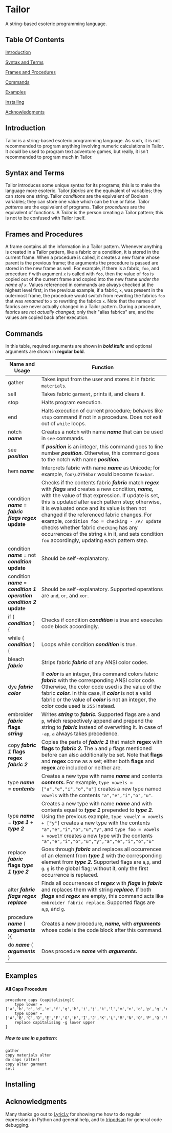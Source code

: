 # Tailor
A string-based esoteric programming language.

## Table Of Contents
[Introduction](https://github.com/wompking/tailorlang/blob/master/README.md#introduction)

[Syntax and Terms](https://github.com/wompking/tailorlang/blob/master/README.md#syntax-and-terms)

[Frames and Procedures](https://github.com/wompking/tailorlang/blob/master/README.md#frames-and-procedures)

[Commands](https://github.com/wompking/tailorlang/blob/master/README.md#commands)

[Examples](https://github.com/wompking/tailorlang/blob/master/README.md#examples)

[Installing](https://github.com/wompking/tailorlang/blob/master/README.md#installing)

[Acknowledgments](https://github.com/wompking/tailorlang/blob/master/README.md#acknowledgments)

## Introduction
Tailor is a string-based esoteric programming language. As such, it is not recommended to program anything involving numeric calculations in Tailor. It *could* be used to program text adventure games, but really, it isn't recommended to program much in Tailor.
## Syntax and Terms
Tailor introduces some unique syntax for its programs; this is to make the language more esoteric.
Tailor *fabrics* are the equivalent of variables; they can store one string.
Tailor *conditions* are the equivalent of Boolean variables; they can store one value which can be true or false.
Tailor *patterns* are the equivalent of programs.
Tailor *procedures* are the equivalent of functions.
A *Tailor* is the person creating a Tailor pattern; this is not to be confused with Tailor itself.
## Frames and Procedures
A frame contains all the information in a Tailor pattern. Whenever anything is created in a Tailor pattern, like a fabric or a condition, it is stored in the current frame. When a procedure is called, it creates a new frame whose parent is the previous frame; the arguments the procedure is passed are stored in the new frame as well. For example, if there is a fabric, `foo`, and procedure `f` with argument `x` is called with `foo`, then the value of `foo` is copied out of the current frame and copied into the new frame *under the name of `x`.* Values referenced in commands are always checked at the highest level first; in the previous example, if a fabric, `x`, was present in the outermost frame, the procedure would switch from rewriting the fabrics `foo` that was *renamed* to `x` to rewriting the fabrics `x`. Note that the names of fabrics are never actually changed in a Tailor pattern. During a procedure, fabrics are *not actually changed*; only their "alias fabrics" are, and the values are copied back after execution.
## Commands

In this table, required arguments are shown in ***bold italic*** and optional arguments are shown in **regular bold**.

| Name and Usage      | Function |
|---------------------|----------|
| gather              | Takes input from the user and stores it in fabric `materials`. |
| sell                | Takes fabric `garment`, prints it, and clears it. |
| stop                | Halts program execution. |
| end                 | Halts execution of current procedure; behaves like `stop` command if not in a procedure. Does *not* exit out of `while` loops. |
| notch ***name***    | Creates a notch with name ***name*** that can be used in `see` commands.|
| see ***position***  | If ***position*** is an integer, this command goes to line number ***position.*** Otherwise, this command goes to the notch with name ***position.***
| hem ***name***      | Interprets fabric with name ***name*** as Unicode; for example, `foo\u2756bar` would become `foo❖bar`.
| condition ***name*** = ***fabric flags regex*** **update** | Checks if the contents fabric ***fabric*** match ***regex*** with ***flags*** and creates a new condition, ***name,*** with the value of that expression. If update is set, this is updated after each pattern step; otherwise, it is evaluated once and its value is then not changed if the referenced fabric changes. For example, `condition foo = checking - /A/ update` checks whether fabric `checking` has any occurrences of the string `A` in it, and sets condition `foo` accordingly, updating each pattern step.
| condition ***name*** = not ***condition*** **update** | Should be self-explanatory.
| condition ***name*** = ***condition 1*** ***operation*** ***condition 2*** **update** | Should be self-explanatory. Supported operations are `and`, `or`, and `xor`.
| if ( ***condition*** ){|Checks if condition ***condition*** is true and executes code block accordingly.
| while ( ***condition*** ){|Loops while condition ***condition*** is true.
| bleach ***fabric*** | Strips fabric ***fabric*** of any ANSI color codes.
| dye ***fabric color*** |If ***color*** is an integer, this command colors fabric ***fabric*** with the corresponding ANSI color code. Otherwise, the color code used is the value of the fabric ***color.*** In this case, if ***color*** is not a valid fabric or the value of ***color*** is not an integer, the color code used is `255` instead.
| embroider ***fabric*** **flags** ***string*** | Writes ***string*** to ***fabric.*** Supported flags are `a` and `p`, which respectively append and prepend the string to ***fabric*** instead of overwriting it. In case of `-ap`, `a` always takes precedence.
| copy ***fabric 1*** **flags regex** ***fabric 2*** | Copies the parts of ***fabric 1*** that match **regex** with **flags** to ***fabric 2.*** The `a` and `p` flags mentioned before can also additionally be set. Note that **flags** and **regex** come as a set; either both **flags** and **regex** are included or neither are.
| type ***name*** = ***contents*** | Creates a new type with name ***name*** and contents ***contents.*** For example, `type vowels = ["a","e","i","o","u"]` creates a new type named `vowels` with the contents `"a","e","i","o","u"`.
| type ***name*** = ***type 1*** + ***type 2*** | Creates a new type with name ***name*** and with contents equal to ***type 1*** prepended to ***type 2.*** Using the previous example, `type vowelY = vowels + ["y"]` creates a new type with the contents `"a","e","i","o","u","y"`, and `type foo = vowels + vowelY` creates a new type with the contents `"a","e","i","o","u","y","a","e","i","o","u"`
| replace ***fabric*** **flags** ***type 1 type 2*** | Goes through ***fabric*** and replaces all occurrences of an element from ***type 1*** with the corresponding element from ***type 2.*** Supported flags are `a`,`p`, and `g`. `g` is the global flag; without it, only the first occurrence is replaced.
| alter ***fabric flags regex replace*** | Finds all occurrences of ***regex*** with ***flags*** in ***fabric*** and replaces them with string ***replace.***  If both ***flags*** and ***regex*** are empty, this command acts like `embroider fabric replace`. Supported flags are `a`,`p`, and `g`.
| procedure ***name*** ( ***arguments*** ){ | Creates a new procedure, ***name,*** with ***arguments*** whose code is the code block after this command.
| do ***name*** ( ***arguments*** ) | Does procedure ***name*** with ***arguments.***
## Examples

#### All Caps Procedure
```
procedure caps (capitalising){
	type lower = ['a','b','c','d','e','f','g','h','i','j','k','l','m','n','o','p','q','r','s','t','u','v','w','x','y','z']
	type upper = ['A','B','C','D','E','F','G','H','I','J','K','L','M','N','O','P','Q','R','S','T','U','V','W','X','Y','Z']
	replace capitalising -g lower upper
}
```
##### How to use in a pattern:

```
gather
copy materials alter
do caps (alter)
copy alter garment
sell
```

## Installing

## Acknowledgments
Many thanks go out to [LyricLy](https://github.com/LyricLy) for showing me how to do regular expressions in Python and general help, and to [tripodsan](https://github.com/tripodsan) for general code debugging.
